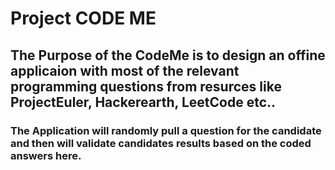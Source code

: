 # Project CODE ME
##  The Purpose of the CodeMe is to design an offine applicaion with most of the relevant programming questions from resurces like ProjectEuler, Hackerearth, LeetCode etc.. 

### The Application will randomly pull a question for the candidate and then will validate candidates results based on the coded answers here.
